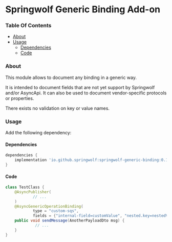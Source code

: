 # Springwolf Generic Binding Add-on

### Table Of Contents

- [About](#about)
- [Usage](#usage)
    - [Dependencies](#dependencies)
    - [Code](#code)

### About

This module allows to document any binding in a generic way.

It is intended to document fields that are not yet support by Springwolf and/or AsyncApi.
It can also be used to document vendor-specific protocols or properties.

There exists no validation on key or value names.

### Usage

Add the following dependency:

#### Dependencies

```groovy
dependencies {
    implementation 'io.github.springwolf:springwolf-generic-binding:0.1.1'
}
```

#### Code

```java
class TestClass {
    @AsyncPublisher(
            // ...
    )
    @AsyncGenericOperationBinding(
            type = "custom-sqs",
            fields = {"internal-field=customValue", "nested.key=nestedValue"})
    public void sendMessage(AnotherPayloadDto msg) {
             // ...
    }
}
```
